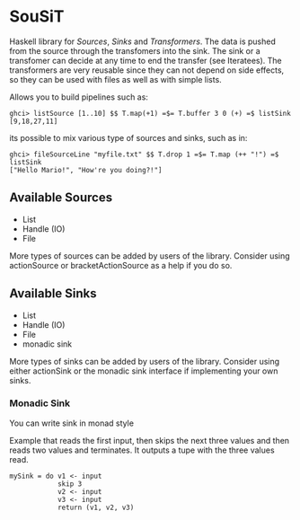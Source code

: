 SouSiT
======

Haskell library for *Sources*, *Sinks* and *Transformers*.
The data is pushed from the source through the transfomers into the sink. The sink or a transfomer can decide at any time to end the transfer (see Iteratees).
The transformers are very reusable since they can not depend on side effects, so they can be used with files as well as with simple lists.

Allows you to build pipelines such as:

    ghci> listSource [1..10] $$ T.map(+1) =$= T.buffer 3 0 (+) =$ listSink
    [9,18,27,11]

its possible to mix various type of sources and sinks, such as in:

    ghci> fileSourceLine "myfile.txt" $$ T.drop 1 =$= T.map (++ "!") =$ listSink
    ["Hello Mario!", "How're you doing?!"]

Available Sources
-----------------
* List
* Handle (IO)
* File

More types of sources can be added by users of the library. Consider using actionSource or bracketActionSource as a help if you do so.



Available Sinks
---------------
* List
* Handle (IO)
* File
* monadic sink

More types of sinks can be added by users of the library. Consider using either actionSink or the monadic sink interface if implementing your own sinks.

### Monadic Sink
You can write sink in monad style

Example that reads the first input, then skips the next three values and then reads two values and terminates. It outputs a tupe with the three values read.

    mySink = do v1 <- input
                skip 3
                v2 <- input
                v3 <- input
                return (v1, v2, v3)
